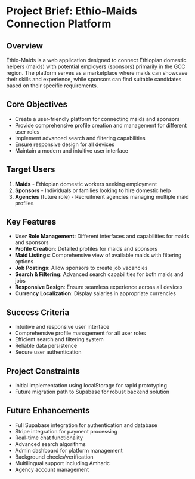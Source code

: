 # Project Brief: Ethio-Maids Connection Platform

## Overview

Ethio-Maids is a web application designed to connect Ethiopian domestic helpers (maids) with potential employers (sponsors) primarily in the GCC region. The platform serves as a marketplace where maids can showcase their skills and experience, while sponsors can find suitable candidates based on their specific requirements.

## Core Objectives

- Create a user-friendly platform for connecting maids and sponsors
- Provide comprehensive profile creation and management for different user roles
- Implement advanced search and filtering capabilities
- Ensure responsive design for all devices
- Maintain a modern and intuitive user interface

## Target Users

1. **Maids** - Ethiopian domestic workers seeking employment
2. **Sponsors** - Individuals or families looking to hire domestic help
3. **Agencies** (future role) - Recruitment agencies managing multiple maid profiles

## Key Features

- **User Role Management**: Different interfaces and capabilities for maids and sponsors
- **Profile Creation**: Detailed profiles for maids and sponsors
- **Maid Listings**: Comprehensive view of available maids with filtering options
- **Job Postings**: Allow sponsors to create job vacancies
- **Search & Filtering**: Advanced search capabilities for both maids and jobs
- **Responsive Design**: Ensure seamless experience across all devices
- **Currency Localization**: Display salaries in appropriate currencies

## Success Criteria

- Intuitive and responsive user interface
- Comprehensive profile management for all user roles
- Efficient search and filtering system
- Reliable data persistence
- Secure user authentication

## Project Constraints

- Initial implementation using localStorage for rapid prototyping
- Future migration path to Supabase for robust backend solution

## Future Enhancements

- Full Supabase integration for authentication and database
- Stripe integration for payment processing
- Real-time chat functionality
- Advanced search algorithms
- Admin dashboard for platform management
- Background checks/verification
- Multilingual support including Amharic
- Agency account management
